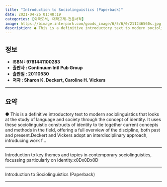 ```yaml
---
title: "Introduction to Sociolinguistics (Paperback)"
date: 2021-04-26 01:48:19
categories: [외국도서, 대학교재-전문서적]
image: https://bimage.interpark.com/goods_image/6/5/6/0/211246560s.jpg
description: ● This is a definitive introductory text to modern sociolinguistics that looks at the study of language and society through the concept of identity. It uses th
---
```


## **정보**

- **ISBN : 9781441100283**
- **출판사 : Continuum Intl Pub Group**
- **출판일 : 20110530**
- **저자 : Sharon K. Deckert, Caroline H. Vickers**

------



## **요약**

●  This is a definitive introductory text to modern sociolinguistics that looks at the study of language and society through the concept of identity. It uses these sociolinguistic constructs of identity to tie together current concepts and methods in the field, offering a full overview of the discipline, both past and present.Deckert and Vickers adopt an interdisciplinary approach, introducing work f...

------

Introduction to key themes and topics in contemporary sociolinguistics, focussing particularly on identity.x0Dx0Dx0D

------


Introduction to Sociolinguistics (Paperback) 

------


